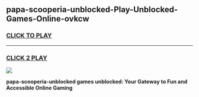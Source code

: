 
## papa-scooperia-unblocked-Play-Unblocked-Games-Online-ovkcw
<h3>
<a href="https://premium76.site?title=papa-scooperia-unblocked&ref=25A">CLICK TO PLAY</a></h3>
<hr>

<h3>
<a href="https://premium76.site?title=papa-scooperia-unblocked&ref=25A">CLICK 2 PLAY</a>
  
</h3>

<a href="https://premium76.site?title=papa-scooperia-unblocked&ref=25A"><img src="https://clearcache.store/games.png"></a>


**papa-scooperia-unblocked games unblocked: Your Gateway to Fun and Accessible Online Gaming**
